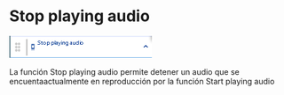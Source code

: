 # Stop playing audio

![](../../../.gitbook/assets/image%20%28524%29.png)

La función Stop playing audio permite detener un audio que se encuentaactualmente en reproducción por la función Start playing audio


